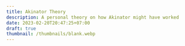 ```yaml
---
title: Akinator Theory
description: A personal theory on how Akinator might have worked
date: 2023-02-20T20:47:25+07:00
draft: true
thumbnail: /thumbnails/blank.webp
---
```

